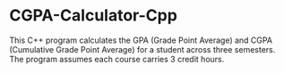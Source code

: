 # CGPA-Calculator-Cpp
This C++ program calculates the GPA (Grade Point Average) and CGPA (Cumulative Grade Point Average) for a student across three semesters. The program assumes each course carries 3 credit hours.
